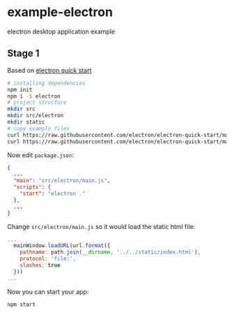 # example-electron
electron desktop application example

## Stage 1

Based on [electron quick start](http://electron.atom.io/docs/tutorial/quick-start/)

```bash
# installing dependencies
npm init
npm i -S electron
# project structure
mkdir src
mkdir src/electron
mkdir static
# copy example files
curl https://raw.githubusercontent.com/electron/electron-quick-start/master/main.js -o src/electron/main.js
curl https://raw.githubusercontent.com/electron/electron-quick-start/master/index.html -o static/index.html
```

Now edit `package.json`:

```json
{
  ...
  "main": "src/electron/main.js",
  "scripts": {
    "start": "electron ."
  },
  ...
}
```

Change `src/electron/main.js` so it would load the static html file:

```js
...
  mainWindow.loadURL(url.format({
    pathname: path.join(__dirname, '../../static/index.html'),
    protocol: 'file:',
    slashes: true
  }))
...
```

Now you can start your app:
```bash
npm start
```